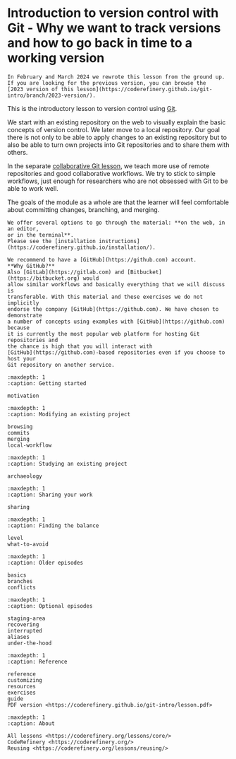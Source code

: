 # Introduction to version control with Git - Why we want to track versions and how to go back in time to a working version

```{warning}
In February and March 2024 we rewrote this lesson from the ground up.
If you are looking for the previous version, you can browse the
[2023 version of this lesson](https://coderefinery.github.io/git-intro/branch/2023-version/).
```

This is the introductory lesson to version control using
[Git](https://git-scm.com/).

We start with an existing repository on the web to visually explain the basic
concepts of version control. We later move to a local
repository. Our goal there is not only to be able to apply changes to an
existing repository but to also be able to turn own projects into Git
repositories and to share them with others.

In the separate [collaborative Git
lesson](https://coderefinery.github.io/git-collaborative/), we teach more use
of remote repositories and good collaborative workflows. We try to stick to
simple workflows, just enough for researchers who are not obsessed with Git to
be able to work well.

The goals of the module as a whole are that the learner will feel comfortable
about committing changes, branching, and merging.

```{prereq}
We offer several options to go through the material: **on the web, in an editor,
or in the terminal**.
Please see the [installation instructions](https://coderefinery.github.io/installation/).

We recommend to have a [GitHub](https://github.com) account.
**Why GitHub?**
Also [GitLab](https://gitlab.com) and [Bitbucket](https://bitbucket.org) would
allow similar workflows and basically everything that we will discuss is
transferable. With this material and these exercises we do not implicitly
endorse the company [GitHub](https://github.com). We have chosen to demonstrate
a number of concepts using examples with [GitHub](https://github.com) because
it is currently the most popular web platform for hosting Git repositories and
the chance is high that you will interact with
[GitHub](https://github.com)-based repositories even if you choose to host your
Git repository on another service.
```

```{toctree}
:maxdepth: 1
:caption: Getting started

motivation
```

```{toctree}
:maxdepth: 1
:caption: Modifying an existing project

browsing
commits
merging
local-workflow
```

```{toctree}
:maxdepth: 1
:caption: Studying an existing project

archaeology
```

```{toctree}
:maxdepth: 1
:caption: Sharing your work

sharing
```

```{toctree}
:maxdepth: 1
:caption: Finding the balance

level
what-to-avoid
```

```{toctree}
:maxdepth: 1
:caption: Older episodes

basics
branches
conflicts
```

```{toctree}
:maxdepth: 1
:caption: Optional episodes

staging-area
recovering
interrupted
aliases
under-the-hood
```

```{toctree}
:maxdepth: 1
:caption: Reference

reference
customizing
resources
exercises
guide
PDF version <https://coderefinery.github.io/git-intro/lesson.pdf>
```

```{toctree}
:maxdepth: 1
:caption: About

All lessons <https://coderefinery.org/lessons/core/>
CodeRefinery <https://coderefinery.org/>
Reusing <https://coderefinery.org/lessons/reusing/>
```

